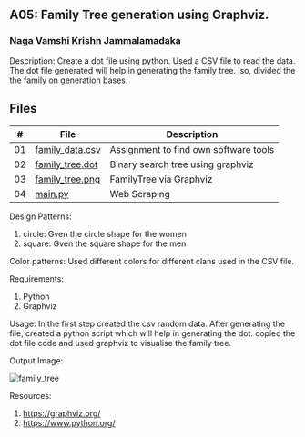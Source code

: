 ## A05: Family Tree generation using Graphviz.

### Naga Vamshi Krishn Jammalamadaka

Description:
Create a dot file using python. Used a CSV file to read the data. The dot file generated will help in generating the family tree. lso, divided the the family on generation bases.

##  Files

|   #   | File |  Description |
| :---: | ----------- | ---------------------- |
|    01  |  [family_data.csv](https://github.com/Nagavamshikrishna/4883-SoftwareTools-Naga/blob/main/assignments/A05/family_data.csv)| Assignment to find own software tools|  
|    02  |  [family_tree.dot](https://github.com/Nagavamshikrishna/4883-SoftwareTools-Naga/blob/main/assignments/A05/family_tree.dot)| Binary search tree using graphviz| 
|    03 |  [family_tree.png](https://github.com/Nagavamshikrishna/4883-SoftwareTools-Naga/tree/main/assignments/A05/family_tree.png)| FamilyTree via Graphviz| 
|    04 |  [main.py](https://github.com/Nagavamshikrishna/4883-SoftwareTools-Naga/blob/main/assignments/A05/main.py)| Web Scraping| 



Design Patterns:
1. circle: Gven the circle shape for the women
2. square: Gven the square shape for the men

Color patterns:
Used different colors for different clans used in the CSV file.

Requirements:
1. Python
2. Graphviz

Usage: 
In the first step created the csv random data. After generating the file, created a python script which will help in generating the dot. copied the dot file code and used graphviz to visualise the family tree.

Output Image:

![family_tree](https://github.com/Nagavamshikrishna/4883-SoftwareTools-Naga/assets/70953975/f16f5db8-8a1d-4250-9c77-bcf4c904cfe5)

Resources: 
1. https://graphviz.org/
2. https://www.python.org/

